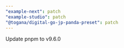 ```yaml
---
"example-next": patch
"example-studio": patch
"@togana/digital-go-jp-panda-preset": patch
---
```


Update pnpm to v9.6.0
